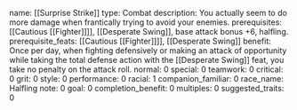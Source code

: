 name: [[Surprise Strike]]
type: Combat
description: You actually seem to do more damage when frantically trying to avoid your enemies.
prerequisites: [[Cautious [[Fighter]]]], [[Desperate Swing]], base attack bonus +6, halfling.
prerequisite_feats: [[Cautious [[Fighter]]]], [[Desperate Swing]]
benefit: Once per day, when fighting defensively or making an attack of opportunity while taking the total defense action with the [[Desperate Swing]] feat, you take no penalty on the attack roll.
normal: 0
special: 0
teamwork: 0
critical: 0
grit: 0
style: 0
performance: 0
racial: 1
companion_familiar: 0
race_name: Halfling
note: 0
goal: 0
completion_benefit: 0
multiples: 0
suggested_traits: 0
